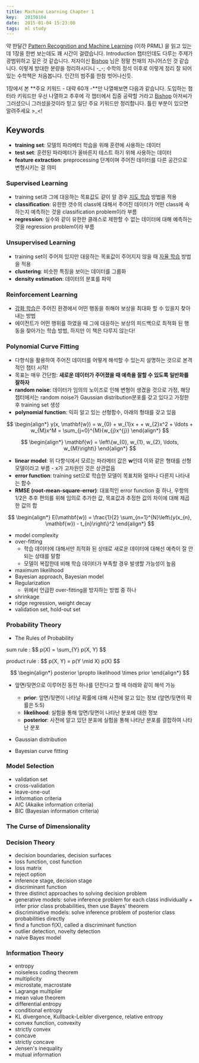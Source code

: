 ```yaml
---
title: Machine Learning Chapter 1
key:   20150104
date:  2015-01-04 15:23:00
tags:  ml study
---
```


약 한달간 [Pattern Recognition and Machine Learning] (이하 PRML) 을 읽고 있는데 1장을 한번 보는데도 꽤 시간이 걸렸습니다.
Introduction 챕터인데도 다루는 주제가 광범위하고 깊은 것 같습니다. 저자이신 [Bishop] 님은 정말 천재의 지니어스인 것 같습니다.
이렇게 방대한 분량을 정리하시다니 -_-; 수학의 정석 이후로 이렇게 정리 잘 되어있는 수학책은 처음봅니다. 인간의 범주를 한참 벗어나신듯.

<!--more-->

1장에서 본 **주요 키워드 - 대략 60개 -**만 나열해보면 다음과 같습니다.
도입하는 챕터라 키워드만 우선 나열하고 추후에 각 챕터에서 집중 공략할 거라고 [Bishop] 아저씨가 그러셨으니 그러셨을것이라 믿고 일단 주요 키워드만 정리합니다.
틀린 부분이 있으면 알려주세요 >_<!

## Keywords ##

  * **training set**: 모델의 파라메터 학습을 위해 훈련에 사용하는 데이터
  * **test set**: 훈련된 파라메터가 올바른지 테스트 하기 위해 사용하는 데이터
  * **feature extraction**: preprocessing 단계이며 주어진 데이터를 다른 공간으로 변형시키는 걸 의미

### Supervised Learning ###

* training set과 그에 대응하는 목표값도 같이 알 경우 [지도 학습] 방법을 적용
* **classification**: 유한한 갯수의 class에 대해서 주어진 데이터가 어떤 class에 속하는지 예측하는 것을 classification problem이라 부름
* **regression**: 실수와 같이 유한한 클래스로 제한할 수 없는 데이터에 대해 예측하는 것을 regression problem이라 부름
  
### Unsupervised Learning ###

* training set이 주어져 있지만 대응하는 목표값이 주어지지 않을 때 [자율 학습] 방법을 적용
* **clustering**: 비슷한 특징을 보이는 데이터를 그룹화
* **density estimation**: 데이터의 분포를 파악
  
### Reinforcement Learning ###

* [강화 학습]은 주어진 환경에서 어떤 행동을 취해야 보상을 최대화 할 수 있을지 찾아내는 방법
* 에이전트가 어떤 행위를 하였을 때 그에 대응하는 보상의 피드백으로 최적화 된 행동을 찾아가는 학습 방법, 하지만 이 책은 다루지 않는다!

### Polynomial Curve Fitting ###

* 다항식을 활용하여 주어진 데이터를 어떻게 해석할 수 있는지 설명하는 것으로 본격적인 챕터 시작!
* 목표는 매우 간단함: **새로운 데이터가 주어졌을 때 예측을 잘할 수 있도록 일반화를 잘하자**
* **random noise**: 데이터가 임의의 노이즈로 인해 변형이 생겼을 것으로 가정, 해당 챕터에서는 random noise가 Gaussian distribution분포를 갖고 있다고 가정한 후 training set 생성
* **polynomial function**: 익히 알고 있는 선형함수, 아래의 형태를 갖고 있음

$$
\begin{align*}
 y(x, \mathbf{w}) = w_{0} + w_{1}x + + w_{2}x^2 + \ldots + w_{M}x^M = \sum_{j=0}^{M}{w_{j}x^{j}}
\end{align*}
$$


$$
\begin{align*}
 \mathbf{w} = \left\{w_{0}, w_{1}, w_{2}, \ldots, w_{M}\right\}
\end{align*}
$$

* **linear model**: 위 다항식에서 모르는 파라메터 값은 **w**인데 이와 같은 형태를 선형모델이라고 부름 - x가 고차원인 것은 상관없음
* **error function**: training set으로 학습한 모델이 목표치와 얼마나 다른지 나타내는 함수
* **RMSE (root-mean-square-error)**: 대표적인 error function 중 하나, 우항의 1/2은 추후 편의를 위해 임의로 추가한 값, 목표값과 추정한 값의 차이에 대해 제곱한 값의 합

$$
\begin{align*}
 E(\mathbf{w}) = \frac{1}{2} \sum_{n=1}^{N}\left\{y(x_{n}, \mathbf{w}) - t_{n}\right\}^2
\end{align*}
$$

* model complexity
* over-fitting
  - 학습 데이터에 대해서만 최적화 된 상태로 새로운 데이터에 대해선 예측이 잘 안되는 상태를 말함
  - 모델이 복잡한데 비해 학습 데이터가 부족할 경우 발생할 가능성이 높음
* maximum likelihood
* Bayesian approach, Bayesian model
* Regularization
  - 위에서 언급한 over-fitting을 방지하는 방법 중 하나
* shrinkage
* ridge regression, weight decay
* validation set, hold-out set

### Probability Theory ###

 * The Rules of Probability

sum rule
: \$$ p(X) = \sum_{Y} p(X, Y) $$

product rule
: \$$ p(X, Y) = p(Y \mid X) p(X) $$

$$
\begin{align*}
 posterior \propto likelihood \times prior
\end{align*}
$$

 * 앞면/뒷면으로 이루어진 동전 하나를 던진다고 할 때 아래와 같이 해석 가능
   - **prior**: 앞면/뒷면이 나타날 확률에 대해 사전에 알고 있는 정보 (앞면/뒷면의 확률은 5:5)
   - **likelihood**: 실험을 통해 앞면/뒷면이 나타난 분포에 대한 정보
   - **posterior**: 사전에 알고 있던 분포에 실험을 통해 나타난 분포를 결합하여 나타난 분포

 * Gaussian distribution
 * Bayesian curve fitting

### Model Selection ###

 * validation set
 * cross-validation
 * leave-one-out
 * information criteria
 * AIC (Akaike information criteria)
 * BIC (Bayesian information criteria)

### The Curse of Dimensionality ###

### Decision Theory ###

* decision boundaries, decision surfaces
* loss function, cost function
* loss matrix
* reject option
* inference stage, decision stage
* discriminant function
* three distinct approaches to solving decision problem
* generative models: solve inference problem for each class individually + infer prior class probabilities, then use Bayes' theorem
* discriminative models: solve inference problem of posterior class probabilities directly
* find a function f(X), called a discriminant function
* outlier detection, novelty detection
* naive Bayes model
 
### Information Theory ###
 
* entropy
* noiseless coding theorem
* multiplicity
* microstate, macrostate
* Lagrange multiplier
* mean value theorem
* differential entropy
* conditional entropy
* KL divergence, Kullback-Leibler divergence, relative entropy
* convex function, convexity
* strictly convex
* concave
* strictly concave
* Jensen's inequality
* mutual information

[Pattern Recognition and Machine Learning]: http://www.amazon.com/Pattern-Recognition-Learning-Information-Statistics/dp/0387310738
[Bishop]: http://en.wikipedia.org/wiki/Christopher_Bishop
[지도 학습]: http://ko.wikipedia.org/wiki/%EC%A7%80%EB%8F%84_%ED%95%99%EC%8A%B5
[자율 학습]: http://ko.wikipedia.org/wiki/%EC%9E%90%EC%9C%A8_%ED%95%99%EC%8A%B5_(%EA%B8%B0%EA%B3%84_%ED%95%99%EC%8A%B5)
[강화 학습]: http://ko.wikipedia.org/wiki/%EA%B0%95%ED%99%94_%ED%95%99%EC%8A%B5

